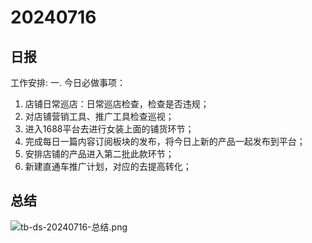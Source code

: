 # 20240716

## 日报
工作安排:
一. 今日必做事项：
1. 店铺日常巡店：日常巡店检查，检查是否违规；
2. 对店铺营销工具、推广工具检查巡视；
3. 进入1688平台去进行女装上面的铺货环节；
4. 完成每日一篇内容订阅板块的发布，将今日上新的产品一起发布到平台；
5. 安排店铺的产品进入第二批此款环节；
6. 新建直通车推广计划，对应的去提高转化；


## 总结
![tb-ds-20240716-总结.png](tb-ds-20240716-总结.png)